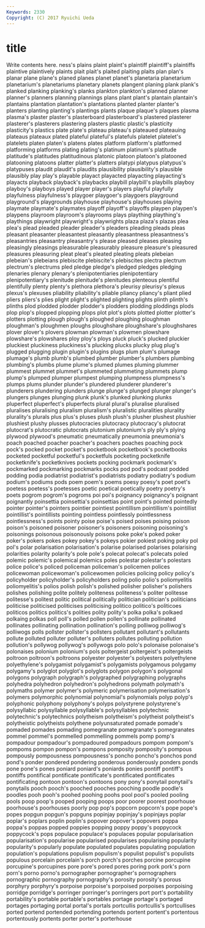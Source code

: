 ```yaml
---
Keywords: 2330 
Copyright: (C) 2017 Ryuichi Ueda
---
```


# title

Write contents here.
ness's plains plaint plaint's plaintiff plaintiff's plaintiffs plaintive plaintively plaints
plait plait's plaited plaiting plaits plan plan's planar plane plane's
planed planes planet planet's planetaria planetarium planetarium's planetariums planetary planets
plangent planing plank plank's planked planking planking's planks plankton plankton's
planned planner planner's planners planning plannings plans plant plant's plantain
plantain's plantains plantation plantation's plantations planted planter planter's planters planting
planting's plantings plants plaque plaque's plaques plasma plasma's plaster plaster's
plasterboard plasterboard's plastered plasterer plasterer's plasterers plastering plasters plastic plastic's
plasticity plasticity's plastics plate plate's plateau plateau's plateaued plateauing plateaus
plateaux plated plateful plateful's platefuls platelet platelet's platelets platen platen's
platens plates platform platform's platformed platforming platforms plating plating's platinum
platinum's platitude platitude's platitudes platitudinous platonic platoon platoon's platooned platooning
platoons platter platter's platters platypi platypus platypus's platypuses plaudit plaudit's
plaudits plausibility plausibility's plausible plausibly play play's playable playact playacted
playacting playacting's playacts playback playback's playbacks playbill playbill's playbills playboy
playboy's playboys played player player's players playful playfully playfulness playfulness's
playgoer playgoer's playgoers playground playground's playgrounds playhouse playhouse's playhouses playing
playmate playmate's playmates playoff playoff's playoffs playpen playpen's playpens playroom
playroom's playrooms plays plaything plaything's playthings playwright playwright's playwrights plaza
plaza's plazas plea plea's plead pleaded pleader pleader's pleaders pleading
pleads pleas pleasant pleasanter pleasantest pleasantly pleasantness pleasantness's pleasantries pleasantry
pleasantry's please pleased pleases pleasing pleasingly pleasings pleasurable pleasurably pleasure
pleasure's pleasured pleasures pleasuring pleat pleat's pleated pleating pleats plebeian
plebeian's plebeians plebiscite plebiscite's plebiscites plectra plectrum plectrum's plectrums pled
pledge pledge's pledged pledges pledging plenaries plenary plenary's plenipotentiaries plenipotentiary
plenipotentiary's plenitude plenitude's plenitudes plenteous plentiful plentifully plenty plenty's plethora
plethora's pleurisy pleurisy's plexus plexus's plexuses pliability pliability's pliable pliancy
pliancy's pliant plied pliers pliers's plies plight plight's plighted plighting
plights plinth plinth's plinths plod plodded plodder plodder's plodders plodding
ploddings plods plop plop's plopped plopping plops plot plot's plots
plotted plotter plotter's plotters plotting plough plough's ploughed ploughing ploughman
ploughman's ploughmen ploughs ploughshare ploughshare's ploughshares plover plover's plovers plowman
plowman's plowmen plowshare plowshare's plowshares ploy ploy's ploys pluck pluck's
plucked pluckier pluckiest pluckiness pluckiness's plucking plucks plucky plug plug's
plugged plugging plugin plugin's plugins plugs plum plum's plumage plumage's
plumb plumb's plumbed plumber plumber's plumbers plumbing plumbing's plumbs plume
plume's plumed plumes pluming plummer plummest plummet plummet's plummeted plummeting
plummets plump plump's plumped plumper plumpest plumping plumpness plumpness's plumps
plums plunder plunder's plundered plunderer plunderer's plunderers plundering plunders plunge
plunge's plunged plunger plunger's plungers plunges plunging plunk plunk's plunked
plunking plunks pluperfect pluperfect's pluperfects plural plural's pluralise pluralised pluralises
pluralising pluralism pluralism's pluralistic pluralities plurality plurality's plurals plus plus's
pluses plush plush's plusher plushest plushier plushiest plushy plusses plutocracies
plutocracy plutocracy's plutocrat plutocrat's plutocratic plutocrats plutonium plutonium's ply ply's
plying plywood plywood's pneumatic pneumatically pneumonia pneumonia's poach poached poacher
poacher's poachers poaches poaching pock pock's pocked pocket pocket's pocketbook
pocketbook's pocketbooks pocketed pocketful pocketful's pocketfuls pocketing pocketknife pocketknife's pocketknives
pockets pocking pockmark pockmark's pockmarked pockmarking pockmarks pocks pod pod's
podcast podded podding podia podiatrist podiatrist's podiatrists podiatry podiatry's podium
podium's podiums pods poem poem's poems poesy poesy's poet poet's
poetess poetess's poetesses poetic poetical poetically poetry poetry's poets pogrom
pogrom's pogroms poi poi's poignancy poignancy's poignant poignantly poinsettia poinsettia's
poinsettias point point's pointed pointedly pointer pointer's pointers pointier pointiest
pointillism pointillism's pointillist pointillist's pointillists pointing pointless pointlessly pointlessness pointlessness's
points pointy poise poise's poised poises poising poison poison's poisoned
poisoner poisoner's poisoners poisoning poisoning's poisonings poisonous poisonously poisons poke
poke's poked poker poker's pokers pokes pokey pokey's pokeys pokier
pokiest poking poky pol pol's polar polarisation polarisation's polarise polarised
polarises polarising polarities polarity polarity's pole pole's polecat polecat's polecats
poled polemic polemic's polemical polemics poles polestar polestar's polestars police
police's policed policeman policeman's policemen polices policewoman policewoman's policewomen policies
policing policy policy's policyholder policyholder's policyholders poling polio polio's poliomyelitis
poliomyelitis's polios polish polish's polished polisher polisher's polishers polishes polishing
polite politely politeness politeness's politer politesse politesse's politest politic political
politically politician politician's politicians politicise politicised politicises politicising politico politico's
politicoes politicos politics politics's polities polity polity's polka polka's polkaed
polkaing polkas poll poll's polled pollen pollen's pollinate pollinated pollinates
pollinating pollination pollination's polling polliwog polliwog's polliwogs polls pollster pollster's
pollsters pollutant pollutant's pollutants pollute polluted polluter polluter's polluters pollutes
polluting pollution pollution's pollywog pollywog's pollywogs polo polo's polonaise polonaise's
polonaises polonium polonium's pols poltergeist poltergeist's poltergeists poltroon poltroon's poltroons
polyester polyester's polyesters polyethylene polyethylene's polygamist polygamist's polygamists polygamous polygamy
polygamy's polyglot polyglot's polyglots polygon polygon's polygonal polygons polygraph polygraph's
polygraphed polygraphing polygraphs polyhedra polyhedron polyhedron's polyhedrons polymath polymath's polymaths
polymer polymer's polymeric polymerisation polymerisation's polymers polymorphic polynomial polynomial's polynomials
polyp polyp's polyphonic polyphony polyphony's polyps polystyrene polystyrene's polysyllabic polysyllable
polysyllable's polysyllables polytechnic polytechnic's polytechnics polytheism polytheism's polytheist polytheist's polytheistic
polytheists polythene polyunsaturated pomade pomade's pomaded pomades pomading pomegranate pomegranate's
pomegranates pommel pommel's pommelled pommelling pommels pomp pomp's pompadour pompadour's
pompadoured pompadours pompom pompom's pompoms pompon pompon's pompons pomposity pomposity's
pompous pompously pompousness pompousness's poncho poncho's ponchos pond pond's ponder
pondered pondering ponderous ponderously ponders ponds pone pone's pones poniard
poniard's poniards ponies pontiff pontiff's pontiffs pontifical pontificate pontificate's pontificated
pontificates pontificating pontoon pontoon's pontoons pony pony's ponytail ponytail's ponytails
pooch pooch's pooched pooches pooching poodle poodle's poodles pooh pooh's
poohed poohing poohs pool pool's pooled pooling pools poop poop's
pooped pooping poops poor poorer poorest poorhouse poorhouse's poorhouses poorly
pop pop's popcorn popcorn's pope pope's popes popgun popgun's popguns
popinjay popinjay's popinjays poplar poplar's poplars poplin poplin's popover popover's
popovers poppa poppa's poppas popped poppies popping poppy poppy's poppycock
poppycock's pops populace populace's populaces popular popularisation popularisation's popularise popularised
popularises popularising popularity popularity's popularly populate populated populates populating population
population's populations populism populism's populist populist's populists populous porcelain porcelain's
porch porch's porches porcine porcupine porcupine's porcupines pore pore's pored
pores poring pork pork's porn porn's porno porno's pornographer pornographer's
pornographers pornographic pornography pornography's porosity porosity's porous porphyry porphyry's porpoise
porpoise's porpoised porpoises porpoising porridge porridge's porringer porringer's porringers port
port's portability portability's portable portable's portables portage portage's portaged portages
portaging portal portal's portals portcullis portcullis's portcullises ported portend portended
portending portends portent portent's portentous portentously portents porter porter's porterhouse
